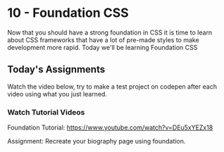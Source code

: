 # 10 - Foundation CSS

Now that you should have a strong foundation in CSS it is time to learn about CSS frameworks that have a lot of pre-made styles to make development more rapid. Today we'll be learning Foundation CSS

## Today's Assignments

Watch the video below, try to make a test project on codepen after each video using what you just learned.

### Watch Tutorial Videos

Foundation Tutorial: https://www.youtube.com/watch?v=DEu5xYEZx18


Assignment: Recreate your biography page using foundation.

